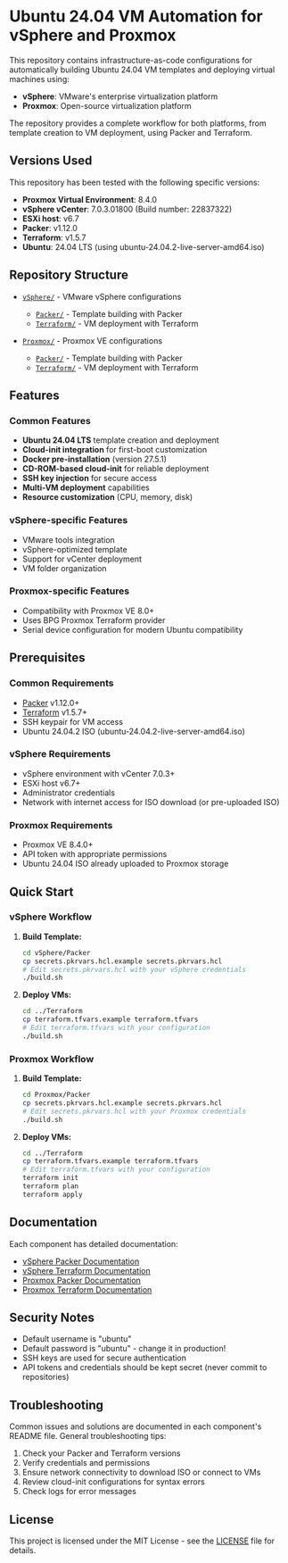 # Ubuntu 24.04 VM Automation for vSphere and Proxmox

This repository contains infrastructure-as-code configurations for automatically building Ubuntu 24.04 VM templates and deploying virtual machines using:

- **vSphere**: VMware's enterprise virtualization platform
- **Proxmox**: Open-source virtualization platform

The repository provides a complete workflow for both platforms, from template creation to VM deployment, using Packer and Terraform.

## Versions Used

This repository has been tested with the following specific versions:

- **Proxmox Virtual Environment**: 8.4.0
- **vSphere vCenter**: 7.0.3.01800 (Build number: 22837322)
- **ESXi host**: v6.7
- **Packer**: v1.12.0
- **Terraform**: v1.5.7
- **Ubuntu**: 24.04 LTS (using ubuntu-24.04.2-live-server-amd64.iso)

## Repository Structure

- [`vSphere/`](./vSphere) - VMware vSphere configurations
  - [`Packer/`](./vSphere/Packer) - Template building with Packer
  - [`Terraform/`](./vSphere/Terraform) - VM deployment with Terraform

- [`Proxmox/`](./Proxmox) - Proxmox VE configurations
  - [`Packer/`](./Proxmox/Packer) - Template building with Packer
  - [`Terraform/`](./Proxmox/Terraform) - VM deployment with Terraform

## Features

### Common Features

- **Ubuntu 24.04 LTS** template creation and deployment
- **Cloud-init integration** for first-boot customization
- **Docker pre-installation** (version 27.5.1)
- **CD-ROM-based cloud-init** for reliable deployment
- **SSH key injection** for secure access
- **Multi-VM deployment** capabilities
- **Resource customization** (CPU, memory, disk)

### vSphere-specific Features

- VMware tools integration
- vSphere-optimized template
- Support for vCenter deployment
- VM folder organization

### Proxmox-specific Features

- Compatibility with Proxmox VE 8.0+
- Uses BPG Proxmox Terraform provider
- Serial device configuration for modern Ubuntu compatibility

## Prerequisites

### Common Requirements

- [Packer](https://www.packer.io/downloads) v1.12.0+
- [Terraform](https://www.terraform.io/downloads) v1.5.7+
- SSH keypair for VM access
- Ubuntu 24.04.2 ISO (ubuntu-24.04.2-live-server-amd64.iso)

### vSphere Requirements

- vSphere environment with vCenter 7.0.3+
- ESXi host v6.7+
- Administrator credentials
- Network with internet access for ISO download (or pre-uploaded ISO)

### Proxmox Requirements

- Proxmox VE 8.4.0+
- API token with appropriate permissions
- Ubuntu 24.04 ISO already uploaded to Proxmox storage

## Quick Start

### vSphere Workflow

1. **Build Template:**
   ```bash
   cd vSphere/Packer
   cp secrets.pkrvars.hcl.example secrets.pkrvars.hcl
   # Edit secrets.pkrvars.hcl with your vSphere credentials
   ./build.sh
   ```

2. **Deploy VMs:**
   ```bash
   cd ../Terraform
   cp terraform.tfvars.example terraform.tfvars
   # Edit terraform.tfvars with your configuration
   ./build.sh
   ```

### Proxmox Workflow

1. **Build Template:**
   ```bash
   cd Proxmox/Packer
   cp secrets.pkrvars.hcl.example secrets.pkrvars.hcl
   # Edit secrets.pkrvars.hcl with your Proxmox credentials
   ./build.sh
   ```

2. **Deploy VMs:**
   ```bash
   cd ../Terraform
   cp terraform.tfvars.example terraform.tfvars
   # Edit terraform.tfvars with your configuration
   terraform init
   terraform plan
   terraform apply
   ```

## Documentation

Each component has detailed documentation:

- [vSphere Packer Documentation](./vSphere/Packer/README.md)
- [vSphere Terraform Documentation](./vSphere/Terraform/README.md)
- [Proxmox Packer Documentation](./Proxmox/Packer/README.md)
- [Proxmox Terraform Documentation](./Proxmox/Terraform/README.md)

## Security Notes

- Default username is "ubuntu"
- Default password is "ubuntu" - change it in production!
- SSH keys are used for secure authentication
- API tokens and credentials should be kept secret (never commit to repositories)

## Troubleshooting

Common issues and solutions are documented in each component's README file. General troubleshooting tips:

1. Check your Packer and Terraform versions
2. Verify credentials and permissions
3. Ensure network connectivity to download ISO or connect to VMs
4. Review cloud-init configurations for syntax errors
5. Check logs for error messages

## License

This project is licensed under the MIT License - see the [LICENSE](./LICENSE) file for details.

